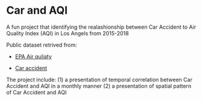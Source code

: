 # Car and AQI
A fun project that identifying the realashionship between Car Accident to Air Quality Index (AQI) in Los Angels from 2015-2018

Public dataset retrived from: 

* [EPA Air quliaty](https://www.epa.gov/outdoor-air-quality-data/download-daily-data)

* [Car accident](https://data.lacity.org/A-Safe-City/Traffic-Collision-Data-from-2010-to-Present/d5tf-ez2w)

The project include:
(1) a presentation of temporal correlation between Car Accident and AQI in a monthly manner
(2) a presentation of spatial pattern of Car Accident and AQI
 
